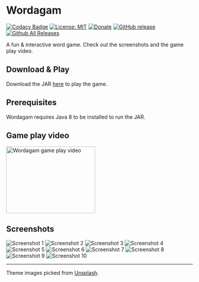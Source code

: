 # Wordagam

[![Codacy Badge](https://api.codacy.com/project/badge/Grade/f7b9f7655b3f4ff795775ab49a39fc52)](https://app.codacy.com/app/gravetii/wordagam?utm_source=github.com&utm_medium=referral&utm_content=gravetii/wordagam&utm_campaign=Badge_Grade_Dashboard)
[![License: MIT](https://img.shields.io/badge/License-MIT-yellow.svg)](https://opensource.org/licenses/MIT)
[![Donate](https://img.shields.io/badge/Donate-PayPal-green.svg)](https://www.paypal.me/sandeepdasika)
[![GitHub release](https://img.shields.io/github/release/gravetii/wordagam.svg?style=flat-square)](https://github.com/gravetii/wordagam/releases/latest)
[![Github All Releases](https://img.shields.io/github/downloads/gravetii/wordagam/total.svg?style=flat-square)](https://github.com/gravetii/wordagam/releases)

A fun & interactive word game. Check out the screenshots and the game play video.

## Download & Play

Download the JAR [here](https://github.com/gravetii/wordagam/releases/download/v1.2/wordagam-1.2.jar) to play the game.

## Prerequisites

Wordagam requires Java 8 to be installed to run the JAR.

## Game play video

<a href="http://www.youtube.com/watch?feature=player_embedded&v=dIdsylbVcuA
" target="_blank"><img src="http://img.youtube.com/vi/dIdsylbVcuA/0.jpg" alt="Wordagam game play video" width="240" height="180" /></a>

## Screenshots

![Screenshot 1](screenshots/1.png)
![Screenshot 2](screenshots/2.png)
![Screenshot 3](screenshots/3.png)
![Screenshot 4](screenshots/4.png)
![Screenshot 5](screenshots/5.png)
![Screenshot 6](screenshots/6.png)
![Screenshot 7](screenshots/7.png)
![Screenshot 8](screenshots/8.png)
![Screenshot 9](screenshots/9.png)
![Screenshot 10](screenshots/10.png)

---

<div>Theme images picked from <a href="https://unsplash.com" target="_blank">Unsplash</a>.</div>
